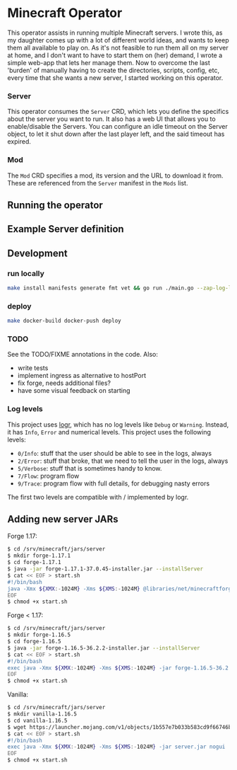 # Minecraft Operator
This operator assists in running multiple Minecraft servers.
I wrote this, as my daughter comes up with a lot of different world ideas,
and wants to keep them all available to play on. As it's not feasible to run them all on my server at home,
and I don't want to have to start them on (her) demand, I wrote a simple web-app that lets her manage them.
Now to overcome the last 'burden' of manually having to create the directories, scripts, config, etc, every time
that she wants a new server, I started working on this operator.

### Server
This operator consumes the `Server` CRD, which lets you define the specifics about the server you want to run.
It also has a web UI that allows you to enable/disable the Servers. You can configure an idle timeout on the Server
object, to let it shut down after the last player left, and the said timeout has expired.

### Mod
The `Mod` CRD specifies a mod, its version and the URL to download it from. 
These are referenced from the `Server` manifest in the `Mods` list.

## Running the operator

## Example Server definition

## Development
### run locally
```bash
make install manifests generate fmt vet && go run ./main.go --zap-log-level 9
```
### deploy
```bash
make docker-build docker-push deploy
```

### TODO
See the TODO/FIXME annotations in the code.
Also:

 - write tests
 - implement ingress as alternative to hostPort
 - fix forge, needs additional files?
 - have some visual feedback on starting

### Log levels
This project uses [logr](https://github.com/go-logr/logr), which has no log levels like `Debug` or `Warning`.
Instead, it has `Info`, `Error` and numerical levels.
This project uses the following levels:

 - `0/Info`: stuff that the user should be able to see in the logs, always
 - `2/Error`: stuff that broke, that we need to tell the user in the logs, always
 - `5/Verbose`: stuff that is sometimes handy to know.
 - `7/Flow`: program flow   
 - `9/Trace`: program flow with full details, for debugging nasty errors

The first two levels are compatible with / implemented by logr.

## Adding new server JARs
Forge 1.17:
```bash
$ cd /srv/minecraft/jars/server
$ mkdir forge-1.17.1
$ cd forge-1.17.1
$ java -jar forge-1.17.1-37.0.45-installer.jar --installServer
$ cat << EOF > start.sh
#!/bin/bash
java -Xmx ${XMX:-1024M} -Xms ${XMS:-1024M} @libraries/net/minecraftforge/forge/1.17.1-37.0.45/unix_args.txt nogui
EOF
$ chmod +x start.sh
```

Forge < 1.17:
```bash
$ cd /srv/minecraft/jars/server
$ mkdir forge-1.16.5
$ cd forge-1.16.5
$ java -jar forge-1.16.5-36.2.2-installer.jar --installServer
$ cat << EOF > start.sh
#!/bin/bash
exec java -Xmx ${XMX:-1024M} -Xms ${XMS:-1024M} -jar forge-1.16.5-36.2.2.jar nogui
EOF
$ chmod +x start.sh
```

Vanilla:
```bash
$ cd /srv/minecraft/jars/server
$ mkdir vanilla-1.16.5
$ cd vanilla-1.16.5
$ wget https://launcher.mojang.com/v1/objects/1b557e7b033b583cd9f66746b7a9ab1ec1673ced/server.jar
$ cat << EOF > start.sh
#!/bin/bash
exec java -Xmx ${XMX:-1024M} -Xms ${XMS:-1024M} -jar server.jar nogui
EOF
$ chmod +x start.sh
```